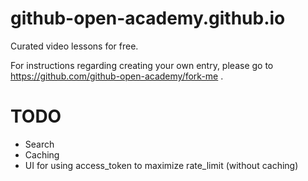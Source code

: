 # github-open-academy.github.io
Curated video lessons for free.

For instructions regarding creating your own entry, please go to https://github.com/github-open-academy/fork-me .

# TODO
  - Search
  - Caching
  - UI for using access_token to maximize rate_limit (without caching)
